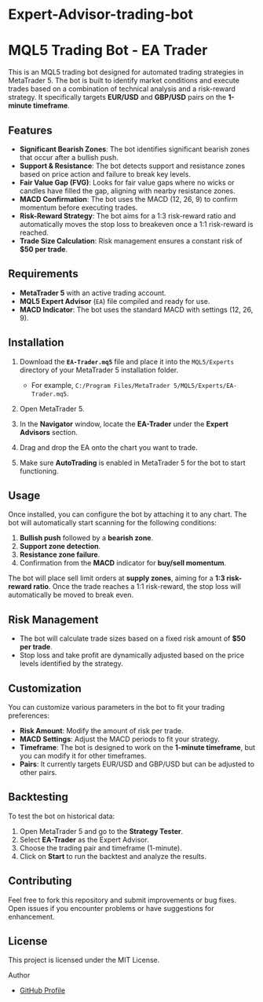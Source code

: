 ﻿# Expert-Advisor-trading-bot
# MQL5 Trading Bot - EA Trader

This is an MQL5 trading bot designed for automated trading strategies in MetaTrader 5. The bot is built to identify market conditions and execute trades based on a combination of technical analysis and a risk-reward strategy. It specifically targets **EUR/USD** and **GBP/USD** pairs on the **1-minute timeframe**.

## Features

- **Significant Bearish Zones**: The bot identifies significant bearish zones that occur after a bullish push.
- **Support & Resistance**: The bot detects support and resistance zones based on price action and failure to break key levels.
- **Fair Value Gap (FVG)**: Looks for fair value gaps where no wicks or candles have filled the gap, aligning with nearby resistance zones.
- **MACD Confirmation**: The bot uses the MACD (12, 26, 9) to confirm momentum before executing trades.
- **Risk-Reward Strategy**: The bot aims for a 1:3 risk-reward ratio and automatically moves the stop loss to breakeven once a 1:1 risk-reward is reached.
- **Trade Size Calculation**: Risk management ensures a constant risk of **$50 per trade**.

## Requirements

- **MetaTrader 5** with an active trading account.
- **MQL5 Expert Advisor** (`EA`) file compiled and ready for use.
- **MACD Indicator**: The bot uses the standard MACD with settings (12, 26, 9).

## Installation

1. Download the **`EA-Trader.mq5`** file and place it into the `MQL5/Experts` directory of your MetaTrader 5 installation folder.
   - For example, `C:/Program Files/MetaTrader 5/MQL5/Experts/EA-Trader.mq5`.
   
2. Open MetaTrader 5.
3. In the **Navigator** window, locate the **EA-Trader** under the **Expert Advisors** section.
4. Drag and drop the EA onto the chart you want to trade.
5. Make sure **AutoTrading** is enabled in MetaTrader 5 for the bot to start functioning.

## Usage

Once installed, you can configure the bot by attaching it to any chart. The bot will automatically start scanning for the following conditions:

1. **Bullish push** followed by a **bearish zone**.
2. **Support zone detection**.
3. **Resistance zone failure**.
4. Confirmation from the **MACD** indicator for **buy/sell momentum**.

The bot will place sell limit orders at **supply zones**, aiming for a **1:3 risk-reward ratio**. Once the trade reaches a 1:1 risk-reward, the stop loss will automatically be moved to break even.

## Risk Management

- The bot will calculate trade sizes based on a fixed risk amount of **$50 per trade**.
- Stop loss and take profit are dynamically adjusted based on the price levels identified by the strategy.

## Customization

You can customize various parameters in the bot to fit your trading preferences:

- **Risk Amount**: Modify the amount of risk per trade.
- **MACD Settings**: Adjust the MACD periods to fit your strategy.
- **Timeframe**: The bot is designed to work on the **1-minute timeframe**, but you can modify it for other timeframes.
- **Pairs**: It currently targets EUR/USD and GBP/USD but can be adjusted to other pairs.

## Backtesting

To test the bot on historical data:

1. Open MetaTrader 5 and go to the **Strategy Tester**.
2. Select **EA-Trader** as the Expert Advisor.
3. Choose the trading pair and timeframe (1-minute).
4. Click on **Start** to run the backtest and analyze the results.

## Contributing

Feel free to fork this repository and submit improvements or bug fixes. Open issues if you encounter problems or have suggestions for enhancement.

## License

This project is licensed under the MIT License.


 Author 
- [GitHub Profile](https://github.com/Astralchemist)

